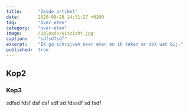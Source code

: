```yaml
---
title:      "Zesde artikel"
date:       2020-09-28 14:31:27 +0200
tag:        "Over eten"
category:   "over-eten"
image:      /uploads/uitzicht.jpg
caption:    "sdfsdfsdf"
excerpt:    "Ik ga schrijven over eten en ik teken er ook wat bij."
published:  true
---
```


## Kop2
### Kop3

sdfsd fdsf 
dsf 
dsf sdf sd fdssdf sd fsdf 
